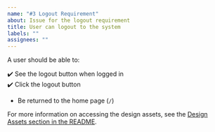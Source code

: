 ```yaml
---
name: "#3 Logout Requirement"
about: Issue for the logout requirement
title: User can logout to the system
labels: ""
assignees: ""
---
```


A user should be able to:

:heavy_check_mark: See the logout button when logged in  
:heavy_check_mark: Click the logout button

- Be returned to the home page (`/`)

For more information on accessing the design assets, see the [Design Assets section in the README](https://github.com/OpenClassrooms-Student-Center/Project-10-Bank-API#design-assets).
